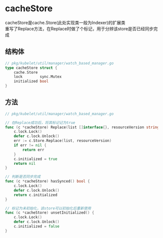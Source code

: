 # cacheStore
cacheStore是cache.Store(此处实现类一般为Indexer)的扩展类  
重写了Replace方法，在Replace时做了个标记，用于分辨该store是否已经同步完成

## 结构体
```go
// pkg/kubelet/util/manager/watch_based_manager.go
type cacheStore struct {
	cache.Store
	lock        sync.Mutex
	initialized bool
}
```

## 方法
```go
// pkg/kubelet/util/manager/watch_based_manager.go

// 在Replace成功后，将其标记记为true
func (c *cacheStore) Replace(list []interface{}, resourceVersion string) error {
	c.lock.Lock()
	defer c.lock.Unlock()
	err := c.Store.Replace(list, resourceVersion)
	if err != nil {
		return err
	}
	c.initialized = true
	return nil
}

// 判断是否同步完成
func (c *cacheStore) hasSynced() bool {
	c.lock.Lock()
	defer c.lock.Unlock()
	return c.initialized
}

// 标记为未初始化，该store可以初始化后重新使用
func (c *cacheStore) unsetInitialized() {
	c.lock.Lock()
	defer c.lock.Unlock()
	c.initialized = false
}
```